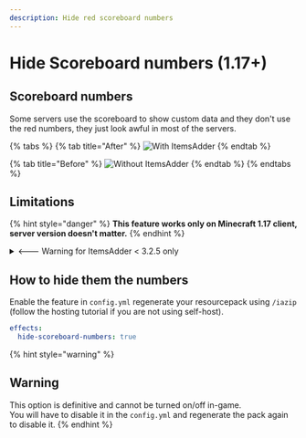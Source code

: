 ```yaml
---
description: Hide red scoreboard numbers
---
```


# Hide Scoreboard numbers (1.17+)

## Scoreboard numbers

Some servers use the scoreboard to show custom data and they don't use the red numbers, they just look awful in most of the servers.

{% tabs %}
{% tab title="After" %}
![With ItemsAdder](<../../.gitbook/assets/immagine (130).png>)
{% endtab %}

{% tab title="Before" %}
![Without ItemsAdder](<../../.gitbook/assets/immagine (131).png>)
{% endtab %}
{% endtabs %}

## Limitations

{% hint style="danger" %}
**This feature works only on Minecraft 1.17 client, server version doesn't matter.**
{% endhint %}

<details>

<summary>&#x3C;--- Warning for ItemsAdder &#x3C; 3.2.5 only</summary>

Using <mark style="color:red;">**RED**</mark> (<mark style="color:red;">**\&c**</mark>) color on the scoreboard may **cause glitches** on old <mark style="color:orange;">**ItemsAdder**</mark> <mark style="color:orange;"></mark><mark style="color:orange;">versions before</mark> <mark style="color:orange;"></mark><mark style="color:orange;">**3.2.5**</mark>.\
This happens when you have red text near the right part of the scoreboard and you have GUI scale setting set to 1 or 3.\\

**How to use **<mark style="color:red;">**`&c`**</mark>** color without issues?**

You can change your text color from <mark style="color:red;">`&c`</mark> to <mark style="color:red;">`{#ff5546}`</mark>, it's the same color but it won't be bugged.

Another way to fix this is to **add some spaces at the end** of your red text to avoid this.

<img src="../../.gitbook/assets/immagine (140).png" alt="" data-size="original">

</details>

## How to hide them the numbers

Enable the feature in `config.yml` regenerate your resourcepack using `/iazip` (follow the hosting tutorial if you are not using self-host).

```yaml
effects:
  hide-scoreboard-numbers: true
```

{% hint style="warning" %}
## **Warning**

This option is definitive and cannot be turned on/off in-game.\
You will have to disable it in the `config.yml` and regenerate the pack again to disable it.
{% endhint %}
